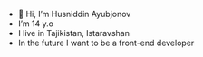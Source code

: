 - 👋 Hi, I’m Husniddin Ayubjonov
- I’m 14 y.o
- I live in Tajikistan, Istaravshan
- In the future I want to be a front-end developer
